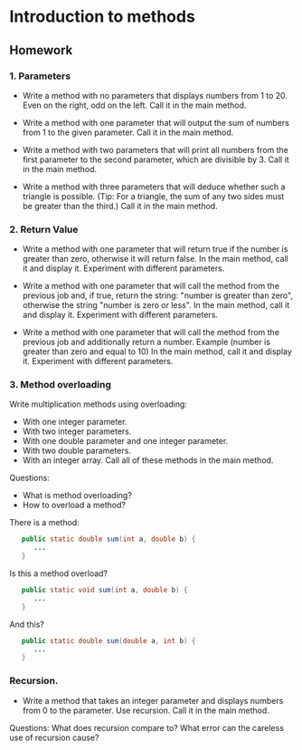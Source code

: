 # Introduction to methods

## Homework

### 1. Parameters

- Write a method with no parameters that displays numbers from 1 to 20. Even on the right, odd on the left. Call it in the main method.

- Write a method with one parameter that will output the sum of numbers from 1 to the given parameter. Call it in the main method.

- Write a method with two parameters that will print all numbers from the first parameter to the second parameter, which are divisible by 3. Call it in the main method.

- Write a method with three parameters that will deduce whether such a triangle is possible.
  (Tip: For a triangle, the sum of any two sides must be greater than the third.)
  Call it in the main method.

### 2. Return Value
- Write a method with one parameter that will return true if the number is greater than zero, otherwise it will return false. In the main method, call it and display it. Experiment with different parameters.

- Write a method with one parameter that will call the method from the previous job and, if true, return the string: "number is greater than zero", otherwise the string "number is zero or less". In the main method, call it and display it. Experiment with different parameters.

- Write a method with one parameter that will call the method from the previous job and additionally return a number. Example (number is greater than zero and equal to 10)
  In the main method, call it and display it. Experiment with different parameters.

### 3. Method overloading
Write multiplication methods using overloading:
- With one integer parameter.
- With two integer parameters.
- With one double parameter and one integer parameter.
- With two double parameters.
- With an integer array.
  Call all of these methods in the main method.
  
Questions:
- What is method overloading?
- How to overload a method?

There is a method:
```java
   public static double sum(int a, double b) {
      ...
   }
```
Is this a method overload?
```java   
   public static void sum(int a, double b) {
      ...
   }  
```
And this?
```java   
   public static double sum(double a, int b) {
      ...
   }  
```

### Recursion.
- Write a method that takes an integer parameter and displays numbers from 0 to the parameter. Use recursion.
  Call it in the main method.
  
Questions: What does recursion compare to?
What error can the careless use of recursion cause?
